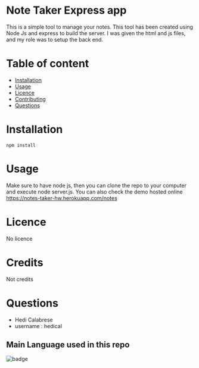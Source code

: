 # Note Taker Express app
This is a simple tool to manage your notes. This tool has been created using Node Js and express to build the server. I was given the html and js files, and my role was to setup the back end.
# Table of content
- [Installation](#installation)
- [Usage](#usage)
- [Licence](#licence)
- [Contributing](#contributing)
- [Questions](#questions)

# Installation
    npm install

# Usage
Make sure to have node js, then you can clone the repo to your computer and execute node server.js. You can also check the demo hosted online https://notes-taker-hw.herokuapp.com/notes
# Licence
No licence
# Credits
Not credits
    
# Questions
- Hedi Calabrese
- username : hedical

## Main Language used in this repo              
![badge](https://img.shields.io/badge/-JavaScript-blue)
